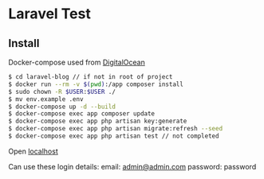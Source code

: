 # Laravel Test

## Install

Docker-compose used from [DigitalOcean](https://www.digitalocean.com/community/tutorials/how-to-set-up-laravel-nginx-and-mysql-with-docker-compose)

```sh
$ cd laravel-blog // if not in root of project
$ docker run --rm -v $(pwd):/app composer install
$ sudo chown -R $USER:$USER ./
$ mv env.example .env
$ docker-compose up -d --build
$ docker-compose exec app composer update
$ docker-compose exec app php artisan key:generate
$ docker-compose exec app php artisan migrate:refresh --seed
$ docker-compose exec app php artisan test // not completed
```

Open [localhost](http://localhost)

Can use these login details:
    email: admin@admin.com
    password: password

